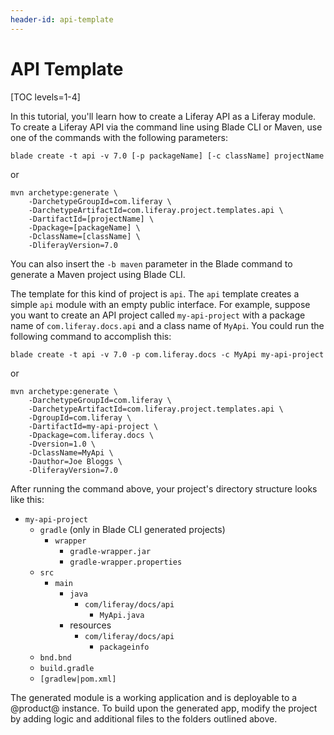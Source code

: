 ```yaml
---
header-id: api-template
---
```


# API Template

[TOC levels=1-4]

In this tutorial, you'll learn how to create a Liferay API as a Liferay module.
To create a Liferay API via the command line using Blade CLI or Maven, use one
of the commands with the following parameters:

    blade create -t api -v 7.0 [-p packageName] [-c className] projectName

or

    mvn archetype:generate \
        -DarchetypeGroupId=com.liferay \
        -DarchetypeArtifactId=com.liferay.project.templates.api \
        -DartifactId=[projectName] \
        -Dpackage=[packageName] \
        -DclassName=[className] \
        -DliferayVersion=7.0

You can also insert the `-b maven` parameter in the Blade command to generate a
Maven project using Blade CLI.

The template for this kind of project is `api`. The `api` template creates a
simple `api` module with an empty public interface. For example, suppose you
want to create an API project called `my-api-project` with a package name of
`com.liferay.docs.api` and a class name of `MyApi`. You could run the following
command to accomplish this:

    blade create -t api -v 7.0 -p com.liferay.docs -c MyApi my-api-project

or

    mvn archetype:generate \
        -DarchetypeGroupId=com.liferay \
        -DarchetypeArtifactId=com.liferay.project.templates.api \
        -DgroupId=com.liferay \
        -DartifactId=my-api-project \
        -Dpackage=com.liferay.docs \
        -Dversion=1.0 \
        -DclassName=MyApi \
        -Dauthor=Joe Bloggs \
        -DliferayVersion=7.0

After running the command above, your project's directory structure looks like
this:

- `my-api-project`
    - `gradle` (only in Blade CLI generated projects)
        - `wrapper`
            - `gradle-wrapper.jar`
            - `gradle-wrapper.properties`
    - `src`
        - `main`
            - `java`
                - `com/liferay/docs/api`
                    - `MyApi.java`
            - resources
                - `com/liferay/docs/api`
                    - `packageinfo`
    - `bnd.bnd`
    - `build.gradle`
    - `[gradlew|pom.xml]`

The generated module is a working application and is deployable to a @product@
instance. To build upon the generated app, modify the project by adding logic
and additional files to the folders outlined above.
